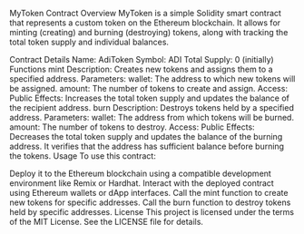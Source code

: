 MyToken Contract
Overview
MyToken is a simple Solidity smart contract that represents a custom token on the Ethereum blockchain. It allows for minting (creating) and burning (destroying) tokens, along with tracking the total token supply and individual balances.

Contract Details
Name: AdiToken
Symbol: ADI
Total Supply: 0 (initially)
Functions
mint
Description: Creates new tokens and assigns them to a specified address.
Parameters:
wallet: The address to which new tokens will be assigned.
amount: The number of tokens to create and assign.
Access: Public
Effects: Increases the total token supply and updates the balance of the recipient address.
burn
Description: Destroys tokens held by a specified address.
Parameters:
wallet: The address from which tokens will be burned.
amount: The number of tokens to destroy.
Access: Public
Effects: Decreases the total token supply and updates the balance of the burning address. It verifies that the address has sufficient balance before burning the tokens.
Usage
To use this contract:

Deploy it to the Ethereum blockchain using a compatible development environment like Remix or Hardhat.
Interact with the deployed contract using Ethereum wallets or dApp interfaces.
Call the mint function to create new tokens for specific addresses.
Call the burn function to destroy tokens held by specific addresses.
License
This project is licensed under the terms of the MIT License. See the LICENSE file for details.
